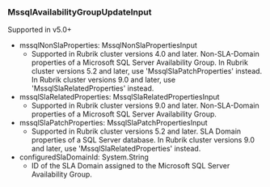 ### MssqlAvailabilityGroupUpdateInput
Supported in v5.0+

- mssqlNonSlaProperties: MssqlNonSlaPropertiesInput
  - Supported in Rubrik cluster versions 4.0 and later. Non-SLA-Domain properties of a Microsoft SQL Server Availability Group.
In Rubrik cluster versions 5.2 and later, use 'MssqlSlaPatchProperties' instead.
In Rubrik cluster versions 9.0 and later, use 'MssqlSlaRelatedProperties' instead.
- mssqlSlaRelatedProperties: MssqlSlaRelatedPropertiesInput
  - Supported in Rubrik cluster versions 9.0 and later. Non-SLA-Domain properties of a Microsoft SQL Server Availability Group.
- mssqlSlaPatchProperties: MssqlSlaPatchPropertiesInput
  - Supported in Rubrik cluster versions 5.2 and later. SLA Domain properties of a SQL Server database. In Rubrik cluster versions 9.0 and later, use 'MssqlSlaRelatedProperties' instead.
- configuredSlaDomainId: System.String
  - ID of the SLA Domain assigned to the Microsoft SQL Server Availability Group.
